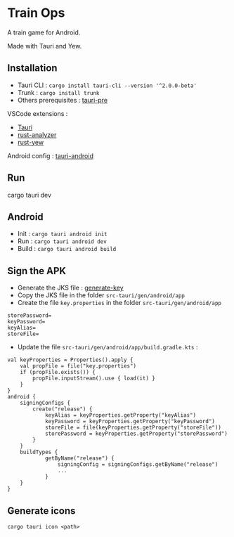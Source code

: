 # Train Ops

A train game for Android.

Made with Tauri and Yew.

## Installation 

* Tauri CLI : `cargo install tauri-cli --version '^2.0.0-beta'`
* Trunk : `cargo install trunk` 
* Others prerequisites : [tauri-pre](https://tauri.app/v1/guides/getting-started/prerequisites/)

VSCode extensions : 
 
* [Tauri](https://marketplace.visualstudio.com/items?itemName=tauri-apps.tauri-vscode) 
* [rust-analyzer](https://marketplace.visualstudio.com/items?itemName=rust-lang.rust-analyzer)
* [rust-yew](https://marketplace.visualstudio.com/items?itemName=TechTheAwesome.rust-yew) 

Android config : [tauri-android](https://v2.tauri.app/start/prerequisites/#android)

## Run 

cargo tauri dev

## Android 

* Init : `cargo tauri android init`
* Run : `cargo tauri android dev`
* Build : `cargo tauri android build`

## Sign the APK

* Generate the JKS file : [generate-key](https://developer.android.com/studio/publish/app-signing?hl=fr#generate-key)
* Copy the JKS file in the folder `src-tauri/gen/android/app`
* Create the file `key.properties` in the folder `src-tauri/gen/android/app`
```
storePassword=
keyPassword=
keyAlias=
storeFile=
```
* Update the file `src-tauri/gen/android/app/build.gradle.kts` : 
```
val keyProperties = Properties().apply {
    val propFile = file("key.properties")
    if (propFile.exists()) {
        propFile.inputStream().use { load(it) }
    }
}
android {
    signingConfigs {
        create("release") {
            keyAlias = keyProperties.getProperty("keyAlias")
            keyPassword = keyProperties.getProperty("keyPassword")
            storeFile = file(keyProperties.getProperty("storeFile"))
            storePassword = keyProperties.getProperty("storePassword")
        }
    }
    buildTypes {
            getByName("release") {
                signingConfig = signingConfigs.getByName("release")
                ...
            }
    }
}
```

## Generate icons 
`cargo tauri icon <path>` 
